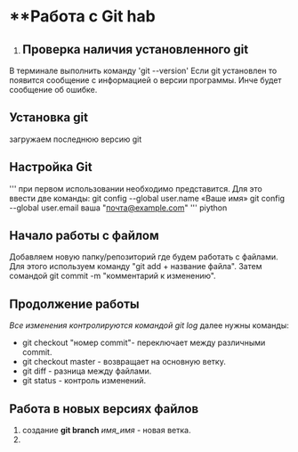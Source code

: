  # **Работа с Git hab
 
 1.  ## Проверка наличия установленного git
 В терминале выполнить команду 'git --version' 
Если git установлен то появится сообщение с информацией о версии программы. Инче будет сообщение об ошибке.

## Установка git
загружаем последнюю версию git 

## Настройка Git
'''
при первом использовании необходимо представится. Для это ввести две команды:
git config --global user.name «Ваше имя»
git config --global user.email ваша "почта@example.com"
''' piython

## Начало работы с файлом

Добавляем новую папку/репозиторий где будем работать с файлами.
Для этого используем команду "git add + название файла".
Затем сомандой git commit -m "комментарий к изменению".

## Продолжение работы
*Все изменения контролируются командой git log*
далее нужны команды:
* git checkout "номер commit"- переключает между различными commit.
* git checkout master - возвращает на основную ветку.
* git diff - разница между файлами.
* git status - контроль изменений.

## Работа в новых версиях файлов
1. создание **git branch** _имя_имя_ - новая ветка.
2. 